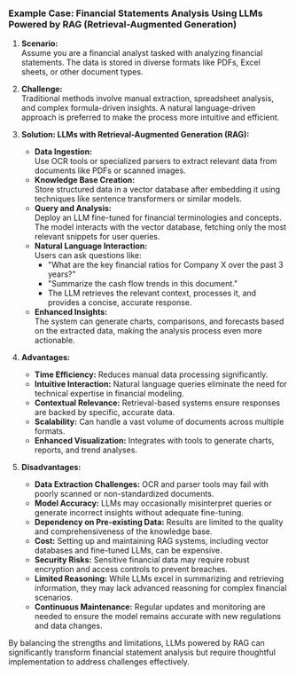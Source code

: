 ### Example Case: Financial Statements Analysis Using LLMs Powered by RAG (Retrieval-Augmented Generation)

1. **Scenario:**  
   Assume you are a financial analyst tasked with analyzing financial statements. The data is stored in diverse formats like PDFs, Excel sheets, or other document types.

2. **Challenge:**  
   Traditional methods involve manual extraction, spreadsheet analysis, and complex formula-driven insights. A natural language-driven approach is preferred to make the process more intuitive and efficient.

3. **Solution: LLMs with Retrieval-Augmented Generation (RAG):**  
   - **Data Ingestion:**  
     Use OCR tools or specialized parsers to extract relevant data from documents like PDFs or scanned images.  
   - **Knowledge Base Creation:**  
     Store structured data in a vector database after embedding it using techniques like sentence transformers or similar models.  
   - **Query and Analysis:**  
     Deploy an LLM fine-tuned for financial terminologies and concepts. The model interacts with the vector database, fetching only the most relevant snippets for user queries.  
   - **Natural Language Interaction:**  
     Users can ask questions like:  
       - "What are the key financial ratios for Company X over the past 3 years?"  
       - "Summarize the cash flow trends in this document."  
     - The LLM retrieves the relevant context, processes it, and provides a concise, accurate response.  
   - **Enhanced Insights:**  
     The system can generate charts, comparisons, and forecasts based on the extracted data, making the analysis process even more actionable.

4. **Advantages:**  
   - **Time Efficiency:** Reduces manual data processing significantly.  
   - **Intuitive Interaction:** Natural language queries eliminate the need for technical expertise in financial modeling.  
   - **Contextual Relevance:** Retrieval-based systems ensure responses are backed by specific, accurate data.  
   - **Scalability:** Can handle a vast volume of documents across multiple formats.  
   - **Enhanced Visualization:** Integrates with tools to generate charts, reports, and trend analyses.  

5. **Disadvantages:**  
   - **Data Extraction Challenges:** OCR and parser tools may fail with poorly scanned or non-standardized documents.  
   - **Model Accuracy:** LLMs may occasionally misinterpret queries or generate incorrect insights without adequate fine-tuning.  
   - **Dependency on Pre-existing Data:** Results are limited to the quality and comprehensiveness of the knowledge base.  
   - **Cost:** Setting up and maintaining RAG systems, including vector databases and fine-tuned LLMs, can be expensive.  
   - **Security Risks:** Sensitive financial data may require robust encryption and access controls to prevent breaches.  
   - **Limited Reasoning:** While LLMs excel in summarizing and retrieving information, they may lack advanced reasoning for complex financial scenarios.  
   - **Continuous Maintenance:** Regular updates and monitoring are needed to ensure the model remains accurate with new regulations and data changes.  

By balancing the strengths and limitations, LLMs powered by RAG can significantly transform financial statement analysis but require thoughtful implementation to address challenges effectively.
